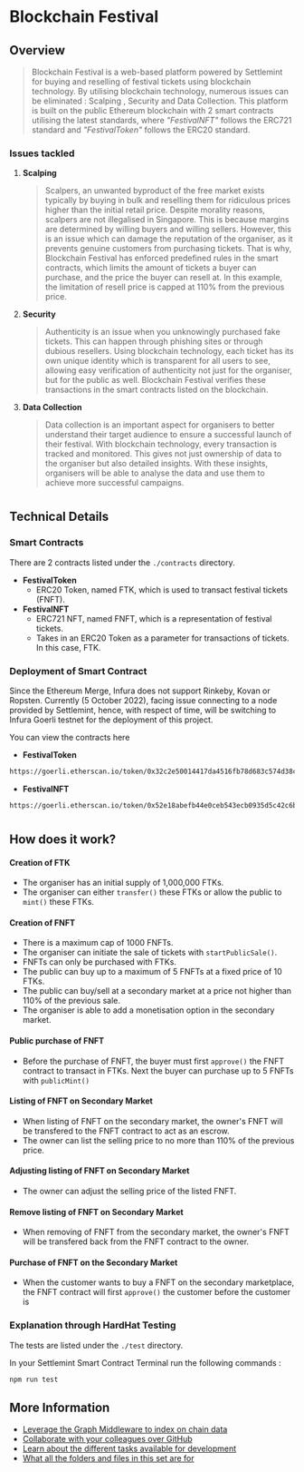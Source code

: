 # Blockchain Festival

## Overview

> Blockchain Festival is a web-based platform powered by Settlemint for buying and reselling of festival tickets using blockchain technology. By utilising blockchain technology, numerous issues can be eliminated : Scalping , Security and Data Collection. This platform is built on the public Ethereum blockchain with 2 smart contracts utilising the latest standards, where _"FestivalNFT"_ follows the ERC721 standard and _"FestivalToken"_ follows the ERC20 standard.

### Issues tackled

1. **Scalping**

   > Scalpers, an unwanted byproduct of the free market exists typically by buying in bulk and reselling them for ridiculous prices higher than the initial retail price. Despite morality reasons, scalpers are not illegalised in Singapore. This is because margins are determined by willing buyers and willing sellers. However, this is an issue which can damage the reputation of the organiser, as it prevents genuine customers from purchasing tickets. That is why, Blockchain Festival has enforced predefined rules in the smart contracts, which limits the amount of tickets a buyer can purchase, and the price the buyer can resell at. In this example, the limitation of resell price is capped at 110% from the previous price.

2. **Security**

   > Authenticity is an issue when you unknowingly purchased fake tickets. This can happen through phishing sites or through dubious resellers. Using blockchain technology, each ticket has its own unique identity which is transparent for all users to see, allowing easy verification of authenticity not just for the organiser, but for the public as well. Blockchain Festival verifies these transactions in the smart contracts listed on the blockchain.

3. **Data Collection**

   > Data collection is an important aspect for organisers to better understand their target audience to ensure a successful launch of their festival. With blockchain technology, every transaction is tracked and monitored. This gives not just ownership of data to the organiser but also detailed insights. With these insights, organisers will be able to analyse the data and use them to achieve more successful campaigns.

#

## Technical Details

### Smart Contracts

There are 2 contracts listed under the `./contracts` directory.

- **FestivalToken**
  - ERC20 Token, named FTK, which is used to transact festival tickets (FNFT).
- **FestivalNFT**
  - ERC721 NFT, named FNFT, which is a representation of festival tickets.
  - Takes in an ERC20 Token as a parameter for transactions of tickets. In this case, FTK.

### Deployment of Smart Contract

Since the Ethereum Merge, Infura does not support Rinkeby, Kovan or Ropsten. Currently (5 October 2022), facing issue connecting to a node provided by Settlemint, hence, with respect of time, will be switching to Infura Goerli testnet for the deployment of this project.

You can view the contracts here

- **FestivalToken**

```bash
https://goerli.etherscan.io/token/0x32c2e50014417da4516fb78d683c574d38c0b37d
```

- **FestivalNFT**

```bash
https://goerli.etherscan.io/token/0x52e18abefb44e0ceb543ecb0935d5c42c6b2f233
```

#

## How does it work?

#### Creation of FTK

- The organiser has an initial supply of 1,000,000 FTKs.
- The organiser can either `transfer()` these FTKs or allow the public to `mint()` these FTKs.

#### Creation of FNFT

- There is a maximum cap of 1000 FNFTs.
- The organiser can initiate the sale of tickets with `startPublicSale()`.
- FNFTs can only be purchased with FTKs.
- The public can buy up to a maximum of 5 FNFTs at a fixed price of 10 FTKs.
- The public can buy/sell at a secondary market at a price not higher than 110% of the previous sale.
- The organiser is able to add a monetisation option in the secondary market.

#### Public purchase of FNFT

- Before the purchase of FNFT, the buyer must first `approve()` the FNFT contract to transact in FTKs. Next the buyer can purchase up to 5 FNFTs with `publicMint()`

#### Listing of FNFT on Secondary Market

- When listing of FNFT on the secondary market, the owner's FNFT will be transfered to the FNFT contract to act as an escrow.
- The owner can list the selling price to no more than 110% of the previous price.

#### Adjusting listing of FNFT on Secondary Market

- The owner can adjust the selling price of the listed FNFT.

#### Remove listing of FNFT on Secondary Market

- When removing of FNFT from the secondary market, the owner's FNFT will be transfered back from the FNFT contract to the owner.

#### Purchase of FNFT on the Secondary Market

- When the customer wants to buy a FNFT on the secondary marketplace, the FNFT contract will first `approve()` the customer before the customer is

### Explanation through HardHat Testing

The tests are listed under the `./test` directory.

In your Settlemint Smart Contract Terminal run the following commands :

```bash
npm run test
```

## More Information

- [Leverage the Graph Middleware to index on chain data](./docs/graph-middleware.md)
- [Collaborate with your colleagues over GitHub](./docs/collaborate-over-github.md)
- [Learn about the different tasks available for development](./docs/development-tasks.md)
- [What all the folders and files in this set are for](./docs/project-structure.md)
